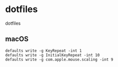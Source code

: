 # dotfiles
dotfiles

## macOS

```
defaults write -g KeyRepeat -int 1
defaults write -g InitialKeyRepeat -int 10
defaults write -g com.apple.mouse.scaling -int 9
```
